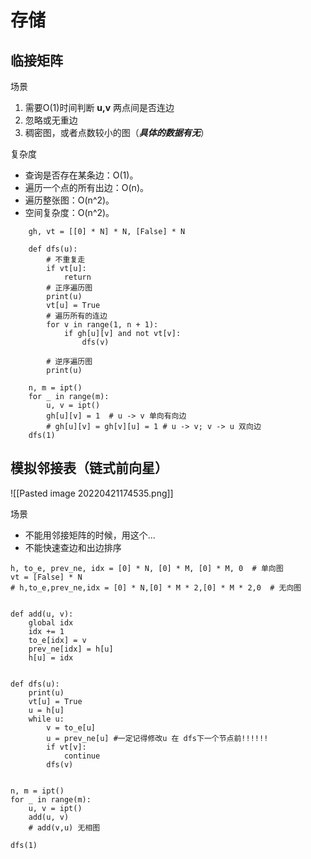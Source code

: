 # 存储

## 临接矩阵

场景
1. 需要O(1)时间判断 **u,v** 两点间是否连边
2. 忽略或无重边
3. 稠密图，或者点数较小的图（***具体的数据有无***）

复杂度
- 查询是否存在某条边：O(1)。
- 遍历一个点的所有出边：O(n)。
- 遍历整张图：O(n^2)。
- 空间复杂度：O(n^2)。


```python3
    gh, vt = [[0] * N] * N, [False] * N

    def dfs(u):
        # 不重复走
        if vt[u]:
            return
        # 正序遍历图
        print(u)
        vt[u] = True
        # 遍历所有的连边
        for v in range(1, n + 1):
            if gh[u][v] and not vt[v]:
                dfs(v)

        # 逆序遍历图
        print(u)

    n, m = ipt()
    for _ in range(m):
        u, v = ipt()
        gh[u][v] = 1  # u -> v 单向有向边
        # gh[u][v] = gh[v][u] = 1 # u -> v; v -> u 双向边
    dfs(1)
```

## 模拟邻接表（链式前向星）

![[Pasted image 20220421174535.png]]

场景
- 不能用邻接矩阵的时候，用这个... 
- 不能快速查边和出边排序

```python3
h, to_e, prev_ne, idx = [0] * N, [0] * M, [0] * M, 0  # 单向图
vt = [False] * N
# h,to_e,prev_ne,idx = [0] * N,[0] * M * 2,[0] * M * 2,0  # 无向图


def add(u, v):
    global idx
    idx += 1
    to_e[idx] = v
    prev_ne[idx] = h[u]
    h[u] = idx


def dfs(u):
    print(u)
    vt[u] = True
    u = h[u]
    while u:
        v = to_e[u]
        u = prev_ne[u] #一定记得修改u 在 dfs下一个节点前!!!!!!
        if vt[v]:
            continue
        dfs(v)


n, m = ipt()
for _ in range(m):
    u, v = ipt()
    add(u, v)
    # add(v,u) 无相图

dfs(1)
```